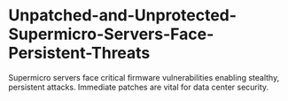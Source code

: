 # Unpatched-and-Unprotected-Supermicro-Servers-Face-Persistent-Threats
Supermicro servers face critical firmware vulnerabilities enabling stealthy, persistent attacks. Immediate patches are vital for data center security.

